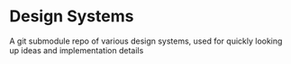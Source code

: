 # Design Systems

A git submodule repo of various design systems, used for quickly looking up ideas and implementation details
